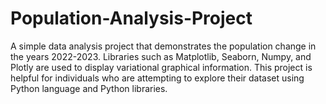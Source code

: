 # Population-Analysis-Project
A simple data analysis project that demonstrates the population change in the years 2022-2023. Libraries such as Matplotlib, Seaborn, Numpy, and Plotly are used to display variational graphical information. This project is helpful for individuals who are attempting to explore their dataset using Python language and Python libraries.
